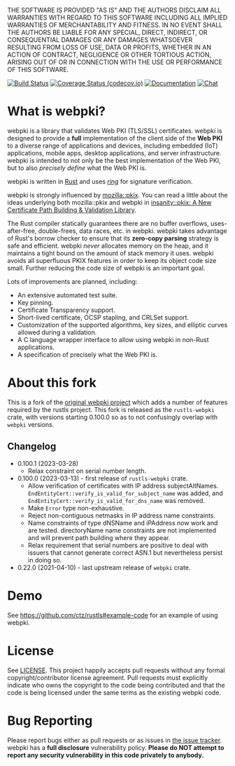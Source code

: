 THE SOFTWARE IS PROVIDED "AS IS" AND THE AUTHORS DISCLAIM ALL WARRANTIES
WITH REGARD TO THIS SOFTWARE INCLUDING ALL IMPLIED WARRANTIES OF
MERCHANTABILITY AND FITNESS. IN NO EVENT SHALL THE AUTHORS BE LIABLE FOR
ANY SPECIAL, DIRECT, INDIRECT, OR CONSEQUENTIAL DAMAGES OR ANY DAMAGES
WHATSOEVER RESULTING FROM LOSS OF USE, DATA OR PROFITS, WHETHER IN AN
ACTION OF CONTRACT, NEGLIGENCE OR OTHER TORTIOUS ACTION, ARISING OUT OF
OR IN CONNECTION WITH THE USE OR PERFORMANCE OF THIS SOFTWARE.


[![Build Status](https://github.com/rustls/webpki/actions/workflows/ci.yml/badge.svg?branch=main)](https://github.com/rustls/webpki/actions/workflows/ci.yml?query=branch%3Amain)
[![Coverage Status (codecov.io)](https://codecov.io/gh/rustls/webpki/branch/main/graph/badge.svg)](https://codecov.io/gh/rustls/webpki/)
[![Documentation](https://docs.rs/rustls-webpki/badge.svg)](https://docs.rs/rustls-webpki/)
[![Chat](https://img.shields.io/discord/976380008299917365?logo=discord)](https://discord.gg/MCSB76RU96)


What is webpki?
==================

webpki is a library that validates Web PKI (TLS/SSL) certificates. webpki
is designed to provide a **full** implementation of the client side of the
**Web PKI** to a diverse range of applications and devices,
including embedded (IoT) applications, mobile apps, desktop applications, and
server infrastructure. webpki is intended to not only be the best
implementation of the Web PKI, but to also *precisely define* what the Web PKI
is.

webpki is written in [Rust](https://www.rust-lang.org/) and uses
[*ring*](https://github.com/briansmith/ring) for signature verification.

webpki is strongly influenced by
[mozilla::pkix](https://github.com/briansmith/mozillapkix). You can read a
little about the ideas underlying both mozilla::pkix and webpki in
[insanity::pkix: A New Certificate Path Building & Validation
Library](https://briansmith.org/insanity-pkix).

The Rust compiler statically guarantees there are no buffer overflows,
uses-after-free, double-frees, data races, etc. in webpki. webpki takes
advantage of Rust's borrow checker to ensure that its **zero-copy parsing**
strategy is safe and efficient. webpki *never* allocates memory on the heap,
and it maintains a tight bound on the amount of stack memory it uses. webpki
avoids all superfluous PKIX features in order to keep its object code size
small. Further reducing the code size of webpki is an important goal.

Lots of improvements are planned, including:

* An extensive automated test suite.
* Key pinning.
* Certificate Transparency support.
* Short-lived certificate, OCSP stapling, and CRLSet support.
* Customization of the supported algorithms, key sizes, and elliptic curves
  allowed during a validation.
* A C language wrapper interface to allow using webpki in non-Rust
  applications.
* A specification of precisely what the Web PKI is.


About this fork
===============

This is a fork of the [original webpki project](https://github.com/briansmith/webpki)
which adds a number of features required by the rustls project.  This fork is
released as the `rustls-webpki` crate, with versions starting 0.100.0 so as to
not confusingly overlap with `webpki` versions.

Changelog
---------

* 0.100.1 (2023-03-28)
  - Relax constraint on serial number length.
* 0.100.0 (2023-03-13) - first release of `rustls-webpki` crate.
  - Allow verification of certificates with IP address subjectAltNames.
    `EndEntityCert::verify_is_valid_for_subject_name` was added, and
    `EndEntityCert::verify_is_valid_for_dns_name` was removed.
  - Make `Error` type non-exhaustive.
  - Reject non-contiguous netmasks in IP address name constraints.
  - Name constraints of type dNSName and iPAddress now work and are tested.
    directoryName name constraints are not implemented and will prevent
    path building where they appear.
  - Relax requirement that serial numbers are positive to deal with issuers
    that cannot generate correct ASN.1 but nevertheless persist in doing so.
* 0.22.0 (2021-04-10) - last upstream release of `webpki` crate.


Demo
====

See https://github.com/ctz/rustls#example-code for an example of using
webpki.



License
=======

See [LICENSE](LICENSE). This project happily accepts pull requests without any
formal copyright/contributor license agreement. Pull requests must explicitly
indicate who owns the copyright to the code being contributed and that the code
is being licensed under the same terms as the existing webpki code.



Bug Reporting
=============

Please report bugs either as pull requests or as issues in [the issue
tracker](https://github.com/briansmith/webpki/issues). webpki has a
**full disclosure** vulnerability policy. **Please do NOT attempt to report
any security vulnerability in this code privately to anybody.**
